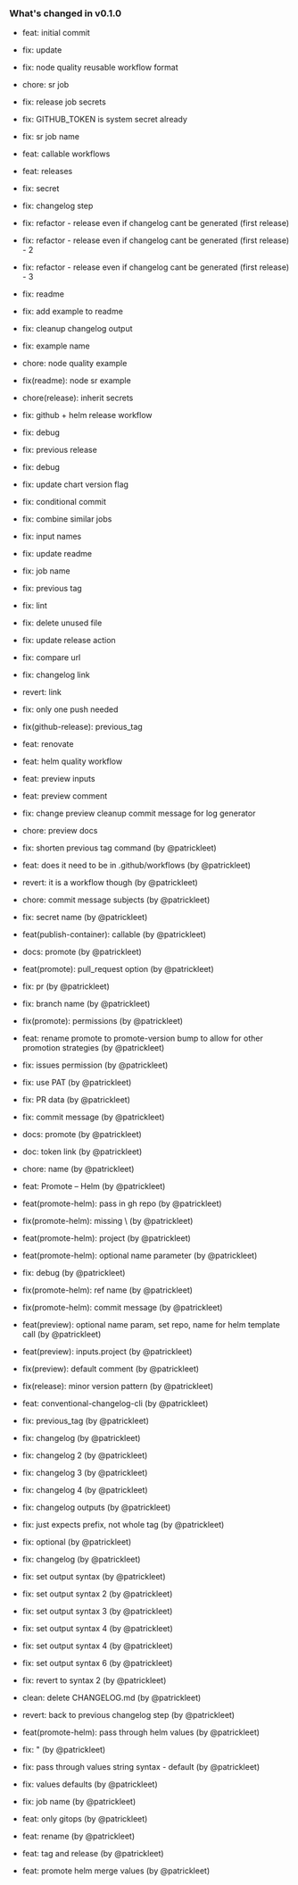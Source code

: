 ### What's changed in v0.1.0

* feat: initial commit

* fix: update

* fix: node quality reusable workflow format

* chore: sr job

* fix: release job secrets

* fix: GITHUB_TOKEN is system secret already

* fix: sr job name

* feat: callable workflows

* feat: releases

* fix: secret

* fix: changelog step

* fix: refactor - release even if changelog cant be generated (first release)

* fix: refactor - release even if changelog cant be generated (first release) - 2

* fix: refactor - release even if changelog cant be generated (first release) - 3

* fix: readme

* fix: add example to readme

* fix: cleanup changelog output

* fix: example name

* chore: node quality example

* fix(readme): node sr example

* chore(release): inherit secrets

* fix: github + helm release workflow

* fix: debug

* fix: previous release

* fix: debug

* fix: update chart version flag

* fix: conditional commit

* fix: combine similar jobs

* fix: input names

* fix: update readme

* fix: job name

* fix: previous tag

* fix: lint

* fix: delete unused file

* fix: update release action

* fix: compare url

* fix: changelog link

* revert: link

* fix: only one push needed

* fix(github-release): previous_tag

* feat: renovate

* feat: helm quality workflow

* feat: preview inputs

* feat: preview comment

* fix: change preview cleanup commit message for log generator

* chore: preview docs

* fix: shorten previous tag command (by @patrickleet)

* feat: does it need to be in .github/workflows (by @patrickleet)

* revert: it is a workflow though (by @patrickleet)

* chore: commit message subjects (by @patrickleet)

* fix: secret name (by @patrickleet)

* feat(publish-container): callable (by @patrickleet)

* docs: promote (by @patrickleet)

* feat(promote): pull_request option (by @patrickleet)

* fix: pr (by @patrickleet)

* fix: branch name (by @patrickleet)

* fix(promote): permissions (by @patrickleet)

* feat: rename promote to promote-version bump to allow for other promotion strategies (by @patrickleet)

* fix: issues permission (by @patrickleet)

* fix: use PAT (by @patrickleet)

* fix: PR data (by @patrickleet)

* fix: commit message (by @patrickleet)

* docs: promote (by @patrickleet)

* doc: token link (by @patrickleet)

* chore: name (by @patrickleet)

* feat: Promote – Helm (by @patrickleet)

* feat(promote-helm): pass in gh repo (by @patrickleet)

* fix(promote-helm): missing \ (by @patrickleet)

* feat(promote-helm): project (by @patrickleet)

* feat(promote-helm): optional name parameter (by @patrickleet)

* fix: debug (by @patrickleet)

* fix(promote-helm): ref name (by @patrickleet)

* fix(promote-helm): commit message (by @patrickleet)

* feat(preview): optional name param, set repo, name for helm template call (by @patrickleet)

* feat(preview): inputs.project (by @patrickleet)

* fix(preview): default comment (by @patrickleet)

* fix(release): minor version pattern (by @patrickleet)

* feat: conventional-changelog-cli (by @patrickleet)

* fix: previous_tag (by @patrickleet)

* fix: changelog (by @patrickleet)

* fix: changelog 2 (by @patrickleet)

* fix: changelog 3 (by @patrickleet)

* fix: changelog 4 (by @patrickleet)

* fix: changelog outputs (by @patrickleet)

* fix: just expects prefix, not whole tag (by @patrickleet)

* fix: optional (by @patrickleet)

* fix: changelog (by @patrickleet)

* fix: set output syntax (by @patrickleet)

* fix: set output syntax 2 (by @patrickleet)

* fix: set output syntax 3 (by @patrickleet)

* fix: set output syntax 4 (by @patrickleet)

* fix: set output syntax 4 (by @patrickleet)

* fix: set output syntax 6 (by @patrickleet)

* fix: revert to syntax 2 (by @patrickleet)

* clean: delete CHANGELOG.md (by @patrickleet)

* revert: back to previous changelog step (by @patrickleet)

* feat(promote-helm): pass through helm values (by @patrickleet)

* fix: " (by @patrickleet)

* fix: pass through values string syntax - default (by @patrickleet)

* fix: values defaults (by @patrickleet)

* fix: job name (by @patrickleet)

* feat: only gitops (by @patrickleet)

* feat: rename (by @patrickleet)

* feat: tag and release (by @patrickleet)

* feat: promote helm merge values (by @patrickleet)



